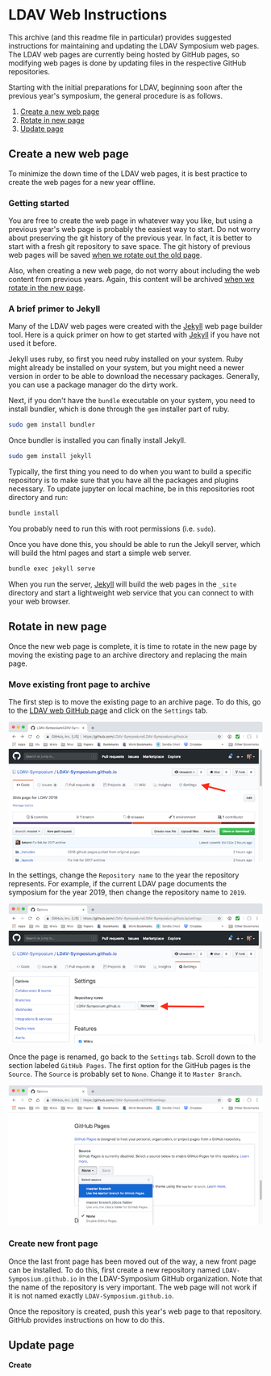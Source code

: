 # LDAV Web Instructions

This archive (and this readme file in particular) provides suggested
instructions for maintaining and updating the LDAV Symposium web pages. The
LDAV web pages are currently being hosted by GitHub pages, so modifying web
pages is done by updating files in the respective GitHub repositories.

Starting with the initial preparations for LDAV, beginning soon after the
previous year's symposium, the general procedure is as follows.

  1. [Create a new web page](#create-a-new-web-page)
  2. [Rotate in new page](#rotate-in-new-page)
  3. [Update page](#update-page)


## Create a new web page

To minimize the down time of the LDAV web pages, it is best practice to
create the web pages for a new year offline.

### Getting started

You are free to create the web page in whatever way you like, but using a
previous year's web page is probably the easiest way to start. Do not worry
about preserving the git history of the previous year. In fact, it is
better to start with a fresh git repository to save space. The git history
of previous web pages will be saved [when we rotate out the old
page](#rotate-in-new-page).

Also, when creating a new web page, do not worry about including the web
content from previous years. Again, this content will be archived [when we
rotate in the new page](#rotate-in-new-page).

### A brief primer to Jekyll

Many of the LDAV web pages were created with the [Jekyll] web page builder
tool. Here is a quick primer on how to get started with [Jekyll] if you
have not used it before.

Jekyll uses ruby, so first you need ruby installed on your system. Ruby
might already be installed on your system, but you might need a newer
version in order to be able to download the necessary packages. Generally,
you can use a package manager do the dirty work.

Next, if you don't have the `bundle` executable on your system, you need to
install bundler, which is done through the `gem` installer part of ruby.

``` sh
sudo gem install bundler
```

Once bundler is installed you can finally install Jekyll.

``` sh
sudo gem install jekyll
```

Typically, the first thing you need to do when you want to build a specific
repository is to make sure that you have all the packages and plugins
necessary. To update jupyter on local machine, be in this repositories root
directory and run:

``` sh
bundle install
```

You probably need to run this with root permissions (i.e. `sudo`).

Once you have done this, you should be able to run the Jekyll server, which
will build the html pages and start a simple web server.

``` sh
bundle exec jekyll serve
```

When you run the server, [Jekyll] will build the web pages in the `_site`
directory and start a lightweight web service that you can connect to with
your web browser.


## Rotate in new page

Once the new web page is complete, it is time to rotate in the new page by
moving the existing page to an archive directory and replacing the main
page.

### Move existing front page to archive

The first step is to move the existing page to an archive page. To do this,
go to the [LDAV web GitHub
page](https://github.com/LDAV-Symposium/LDAV-Symposium.github.io) and click
on the `Settings` tab.

![GitHub Settings tab](images/main-page-settings-tab.png)

In the settings, change the `Repository name` to the year the repository
represents. For example, if the current LDAV page documents the symposium
for the year 2019, then change the repository name to `2019`.

![Change repository name](images/main-page-change-name.png)

Once the page is renamed, go back to the `Settings` tab. Scroll down to the
section labeled `GitHub Pages`. The first option for the GitHub pages is
the `Source`. The `Source` is probably set to `None`. Change it to `Master
Branch`.

![Enable GitHub pages](images/enable-github-pages.png)

### Create new front page

Once the last front page has been moved out of the way, a new front page
can be installed. To do this, first create a new repository named
`LDAV-Symposium.github.io` in the LDAV-Symposium GitHub organization. Note
that the name of the repository is very important. The web page will not
work if it is not named exactly `LDAV-Symposium.github.io`.

Once the repository is created, push this year's web page to that
repository. GitHub provides instructions on how to do this.


## Update page

**Create**


[Jekyll]: https://jekyllrb.com/
